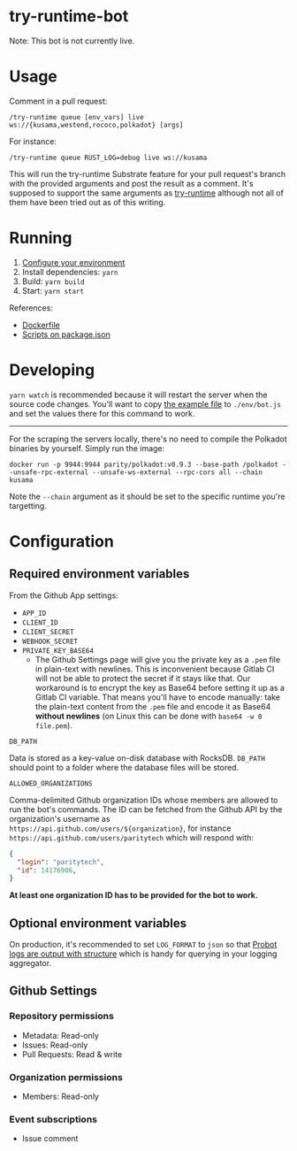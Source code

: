 # try-runtime-bot

Note: This bot is not currently live.

# Usage

Comment in a pull request:

`/try-runtime queue [env_vars] live ws://{kusama,westend,rococo,polkadot} [args]`

For instance:

`/try-runtime queue RUST_LOG=debug live ws://kusama`

This will run the try-runtime Substrate feature for your pull request's branch
with the provided arguments and post the result as a comment. It's supposed to
support the same arguments as
[try-runtime](https://github.com/paritytech/substrate/blob/master/utils/frame/try-runtime/cli/src/lib.rs)
although not all of them have been tried out as of this writing.

# Running

1. [Configure your environment](https://github.com/paritytech/try-runtime-bot#configuration)
2. Install dependencies: `yarn`
3. Build: `yarn build`
4. Start: `yarn start`

References:

- [Dockerfile](https://github.com/paritytech/try-runtime-bot/blob/master/Dockerfile)
- [Scripts on package.json](https://github.com/paritytech/try-runtime-bot/blob/master/package.json)

# Developing

`yarn watch` is recommended because it will restart the server when the source
code changes. You'll want to copy [the example file](./env/bot.example.js) to
`./env/bot.js` and set the values there for this command to work.

---

For the scraping the servers locally, there's no need to compile the Polkadot
binaries by yourself. Simply run the image:

`docker run -p 9944:9944 parity/polkadot:v0.9.3 --base-path /polkadot --unsafe-rpc-external --unsafe-ws-external --rpc-cors all --chain kusama`

Note the `--chain` argument as it should be set to the specific runtime you're
targetting.

# Configuration

## Required environment variables

From the Github App settings:
  - `APP_ID`
  - `CLIENT_ID`
  - `CLIENT_SECRET`
  - `WEBHOOK_SECRET`
  - `PRIVATE_KEY_BASE64`
    - The Github Settings page will give you the private key as a `.pem` file
      in plain-text with newlines. This is inconvenient because Gitlab CI will
      not be able to protect the secret if it stays like that. Our workaround is
      to encrypt the key as Base64 before setting it up as a Gitlab CI
      variable. That means you'll have to encode manually: take the plain-text
      content from the `.pem` file and encode it as Base64 **without newlines**
      (on Linux this can be done with `base64 -w 0 file.pem`).

`DB_PATH`

Data is stored as a key-value on-disk database with RocksDB. `DB_PATH` should
point to a folder where the database files will be stored.

`ALLOWED_ORGANIZATIONS`

Comma-delimited Github organization IDs whose members are allowed to run the
bot's commands. The ID can be fetched from the Github API by the organization's
username as `https://api.github.com/users/${organization}`, for instance
`https://api.github.com/users/paritytech` which will respond with:

```json
{
  "login": "paritytech",
  "id": 14176906,
}
```

**At least one organization ID has to be provided for the bot to work.**

## Optional environment variables

On production, it's recommended to set `LOG_FORMAT` to `json` so that
[Probot logs are output with structure](https://probot.github.io/docs/logging/#log-formats)
which is handy for querying in your logging aggregator.

## Github Settings

### Repository permissions 

- Metadata: Read-only
- Issues: Read-only
- Pull Requests: Read & write

### Organization permissions

- Members: Read-only

### Event subscriptions

- Issue comment

